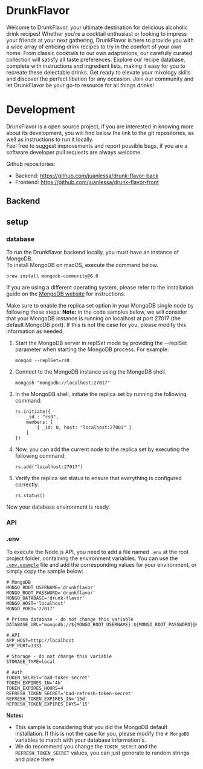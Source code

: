 # DrunkFlavor

Welcome to DrunkFlavor, your ultimate destination for delicious alcoholic drink recipes! Whether you're a cocktail enthusiast or looking to impress your friends at your next gathering, DrunkFlavor is here to provide you with a wide array of enticing drink recipes to try in the comfort of your own home. From classic cocktails to our own adaptations, our carefully curated collection will satisfy all taste preferences. Explore our recipe database, complete with  instructions and ingredient lists, making it easy for you to recreate these delectable drinks. Get ready to elevate your mixology skills and discover the perfect libation for any occasion. Join our community and let DrunkFlavor be your go-to resource for all things drinks!

# Development

DrunkFlavor is a open source project, if you are interested in knowing more about its development, you will find below the link to the git repositories, as well as instructions to run it locally.  
Feel free to suggest improvements and report possible bugs, if you are a software developer pull requests are always welcome.  

 Github repositories:

* Backend: <https://github.com/juanlessa/drunk-flavor-back>
* Frontend: <https://github.com/juanlessa/drunk-flavor-front>

## Backend

## setup

### database

To run the Drunkflavor backend locally, you must have an instance of MongoDB.  
To install MongoDB on macOS, execute the command below.

```shell
brew install mongodb-community@6.0 
```

If you are using a different operating system, please refer to the installation guide on the [MongoDB website](https://www.mongodb.com) for instructions.

Make sure to enable the replica set option in your MongoDB single node by following these steps:
**Note:** in the code samples below, we will consider that your MongoDB instance is running on localhost at port 27017 (the default MongoDB port). If this is not the case for you, please modify this information as needed.

1. Start the MongoDB server in replSet mode by providing the --replSet parameter when starting the MongoDB process. For example:

    ```shell
    mongod --replSet=rs0
    ```

2. Connect to the MongoDB instance using the MongoDB shell.

    ```shell
    mongosh "mongodb://localhost:27017"
    ```

3. In the MongoDB shell, initiate the replica set by running the following command:

    ```shell
    rs.initiate({
        _id : "rs0",
        members: [ 
            { _id: 0, host: "localhost:27001" } 
        ] 
    })
    ```

4. Now, you can add the current node to the replica set by executing the following command:

    ```shell
    rs.add("localhost:27017")
    ```

5. Verify the replica set status to ensure that everything is configured correctly.

     ```shell
    rs.status()
    ```

Now your database environment is ready.

### API

### .env

To execute the Node.js API, you need to add a file named ```.env``` at the root project folder, containing the environment variables.
You can use the [```.env.example```](https://github.com/juanlessa/drunk-flavor-back/blob/master/.env.example) file and add the corresponding values for your environment, or simply copy the sample below:

```dotenv
# MongoDB
MONGO_ROOT_USERNAME='drunkflavor'
MONGO_ROOT_PASSWORD='drunkflavor'
MONGO_DATABASE='drunk-flavor'
MONGO_HOST='localhost'
MONGO_PORT='27017'

# Prisma database - do not change this variable
DATABASE_URL="mongodb://${MONGO_ROOT_USERNAME}:${MONGO_ROOT_PASSWORD}@${MONGO_HOST}:${MONGO_PORT}/${MONGO_DATABASE}"

# API
APP_HOST=http://localhost
APP_PORT=3333

# Storage - do not change this variable
STORAGE_TYPE=local

# Auth
TOKEN_SECRET='bad-token-secret'
TOKEN_EXPIRES_IN='4h'
TOKEN_EXPIRES_HOURS=4
REFRESH_TOKEN_SECRET='bad-refresh-token-secret'
REFRESH_TOKEN_EXPIRES_IN='15d'
REFRESH_TOKEN_EXPIRES_DAYS='15'
```

**Notes:**

* This sample is considering that you did the MongoDB default installation. If this is not the case for you, please modify the ```# MongoBD``` variables to match with your database information's.
* We do recommend you change the ```TOKEN_SECRET``` and the ```REFRESH_TOKEN_SECRET``` values, you can just generate to random strings and place there

